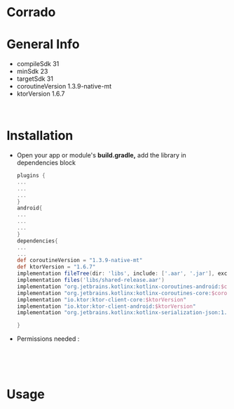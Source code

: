 # Corrado
# General Info

- compileSdk 31
- minSdk 23
- targetSdk 31
- coroutineVersion 1.3.9-native-mt
- ktorVersion 1.6.7

<br />

# Installation

- Open your app or module's **build.gradle,** add the library in dependencies block

    ```groovy
    plugins {
    ...
    ...
    ...
    }
    android{
    ...
    ...
    ...
    }
    dependencies{
    ...
    ...
    def coroutineVersion = "1.3.9-native-mt"
    def ktorVersion = "1.6.7"
    implementation fileTree(dir: 'libs', include: ['.aar', '.jar'], exclude: [])
    implementation files('libs/shared-release.aar')
    implementation "org.jetbrains.kotlinx:kotlinx-coroutines-android:$coroutineVersion"
    implementation "org.jetbrains.kotlinx:kotlinx-coroutines-core:$coroutineVersion"
    implementation "io.ktor:ktor-client-core:$ktorVersion"
    implementation "io.ktor:ktor-client-android:$ktorVersion"
    implementation "org.jetbrains.kotlinx:kotlinx-serialization-json:1.0.1"

    }
    ```

- Permissions needed :
    ```

    ```
<br />
<br />

# Usage
